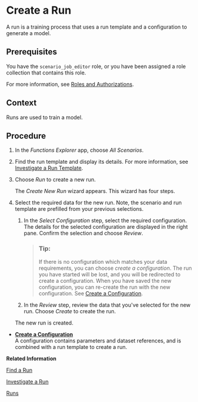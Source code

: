 <!-- loioebc3f5ca96044937ab1aa73ee0c3fb53 -->

# Create a Run

A run is a training process that uses a run template and a configuration to generate a model.



<a name="loioebc3f5ca96044937ab1aa73ee0c3fb53__prereq_pyq_m1t_yqb"/>

## Prerequisites

You have the `scenario_job_editor` role, or you have been assigned a role collection that contains this role.

For more information, see [Roles and Authorizations](roles-and-authorizations-4ef8499.md).



<a name="loioebc3f5ca96044937ab1aa73ee0c3fb53__context_wtk_jdf_wtb"/>

## Context

Runs are used to train a model.



<a name="loioebc3f5ca96044937ab1aa73ee0c3fb53__steps_rc4_mzw_xtb"/>

## Procedure

1.  In the *Functions Explorer* app, choose *All Scenarios*.

2.  Find the run template and display its details. For more information, see [Investigate a Run Template](investigate-a-run-template-b753dc0.md).

3.  Choose *Run* to create a new run.

    The *Create New Run* wizard appears. This wizard has four steps.

4.  Select the required data for the new run. Note, the scenario and run template are prefilled from your previous selections.

    1.  In the *Select Configuration* step, select the required configuration. The details for the selected configuration are displayed in the right pane. Confirm the selection and choose *Review*.

        > ### Tip:  
        > If there is no configuration which matches your data requirements, you can choose *create a configuration*. The run you have started will be lost, and you will be redirected to create a configuration. When you have saved the new configuration, you can re-create the run with the new configuration. See [Create a Configuration](create-a-configuration-c89e279.md).

    2.  In the *Review* step, review the data that you've selected for the new run. Choose *Create* to create the run.


    The new run is created.


-   **[Create a Configuration](create-a-configuration-c89e279.md "A configuration contains parameters and dataset references, and is combined with a run
		template to create a run.")**  
A configuration contains parameters and dataset references, and is combined with a run template to create a run.

**Related Information**  


[Find a Run](find-a-run-58bfae5.md "You can find a run and explore its details.")

[Investigate a Run](investigate-a-run-e479244.md "You can explore run details for detailed insights about the training process for a model.")

[Runs](runs-396875a.md "A run is a training process that generates a model or models. A run is an instance of a run template (an AI pipeline), created using a configuration.")

